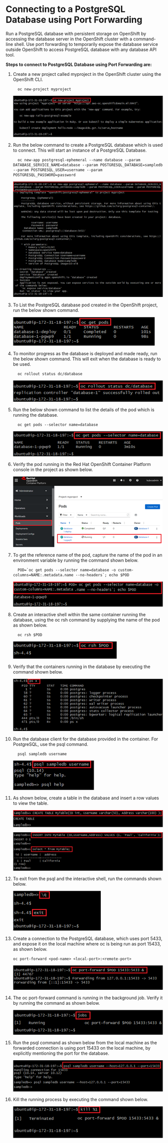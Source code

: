 
# Connecting to a PostgreSQL Database using Port Forwarding

Run a PostgreSQL database with persistent storage on OpenShift by accessing the database server in the OpenShift cluster with a command-line shell. Use port forwarding to temporarily expose the database service outside OpenShift to access PostgreSQL database with any database API tool.

**Steps to connect to PostgreSQL Database using Port Forwarding are:**

1.	Create a new project called myproject in the OpenShift cluster using the OpenShift CLI.

          oc new-project myproject

     ![Alt text](https://github.com/Protontech-1803/devops/blob/master/OpenShift_PostgreSQL_Database/OpenShift_PostgreSQL_DatabasePNG/myproject.png)
 
2.	Run the below command to create a PostgreSQL database which is used to connect. This will start an instance of a PostgreSQL Database.

          oc new-app postgresql-ephemeral --name database --param DATABASE_SERVICE_NAME=database --param POSTGRESQL_DATABASE=sampledb --param POSTGRESQL_USER=username --param POSTGRESQL_PASSWORD=password

     ![Alt text](https://github.com/Protontech-1803/devops/blob/master/OpenShift_PostgreSQL_Database/OpenShift_PostgreSQL_DatabasePNG/createDatabase.png)
 
3.	To List the PostgreSQL database pod created in the OpenShift project, run the below shown command.

     ![Alt text](https://github.com/Protontech-1803/devops/blob/master/OpenShift_PostgreSQL_Database/OpenShift_PostgreSQL_DatabasePNG/getPods.png)

 
4.	To monitor progress as the database is deployed and made ready, run the below shown command. This will exit when the database is ready to be used.

          oc rollout status dc/database

     ![Alt text](https://github.com/Protontech-1803/devops/blob/master/OpenShift_PostgreSQL_Database/OpenShift_PostgreSQL_DatabasePNG/rolloutStatus.png)
 
5.	Run the below shown command to list the details of the pod which is running the database.

          oc get pods --selector name=database

     ![Alt text](https://github.com/Protontech-1803/devops/blob/master/OpenShift_PostgreSQL_Database/OpenShift_PostgreSQL_DatabasePNG/databaseRunning.png)
  
6.	Verify the pod running in the Red Hat OpenShift Container Platform console in the project as shown below.

     ![Alt text](https://github.com/Protontech-1803/devops/blob/master/OpenShift_PostgreSQL_Database/OpenShift_PostgreSQL_DatabasePNG/OpenShiftConsole.png)
 
7.	To get the reference name of the pod, capture the name of the pod in an environment variable by running the command shown below.

          POD=`oc get pods --selector name=database -o custom-columns=NAME:.metadata.name --no-headers`; echo $POD

     ![Alt text](https://github.com/Protontech-1803/devops/blob/master/OpenShift_PostgreSQL_Database/OpenShift_PostgreSQL_DatabasePNG/PodName.png)
 
8.	Create an interactive shell within the same container running the database, using the oc rsh command by supplying the name of the pod as shown below.

          oc rsh $POD

     ![Alt text](https://github.com/Protontech-1803/devops/blob/master/OpenShift_PostgreSQL_Database/OpenShift_PostgreSQL_DatabasePNG/interactiveShell.png)
 
9.	Verify that the containers running in the database by executing the command shown below.

     ![Alt text](https://github.com/Protontech-1803/devops/blob/master/OpenShift_PostgreSQL_Database/OpenShift_PostgreSQL_DatabasePNG/containersInDatabase.png)
 
10.	Run the database client for the database provided in the container. For PostgreSQL, use the psql command.

          psql sampledb username

     ![Alt text](https://github.com/Protontech-1803/devops/blob/master/OpenShift_PostgreSQL_Database/OpenShift_PostgreSQL_DatabasePNG/psqlDatabase.png)
 
11.	As shown below, create a table in the database and insert a row values to view the table.

     ![Alt text](https://github.com/Protontech-1803/devops/blob/master/OpenShift_PostgreSQL_Database/OpenShift_PostgreSQL_DatabasePNG/createTable.png)
     
     ![Alt text](https://github.com/Protontech-1803/devops/blob/master/OpenShift_PostgreSQL_Database/OpenShift_PostgreSQL_DatabasePNG/viewTable.png)
 
12.	To exit from the psql and the interactive shell, run the commands shown below.

     ![Alt text](https://github.com/Protontech-1803/devops/blob/master/OpenShift_PostgreSQL_Database/OpenShift_PostgreSQL_DatabasePNG/exitPSQL.png)
 
13.	Create a connection to the PostgreSQL database, which uses port 5433, and expose it on the local machine where oc is being run as port 15433, as shown below.

        oc port-forward <pod-name> <local-port>:<remote-port>

     ![Alt text](https://github.com/Protontech-1803/devops/blob/master/OpenShift_PostgreSQL_Database/OpenShift_PostgreSQL_DatabasePNG/portForwarding.png)

14.	The oc port-forward command is running in the background job. Verify it by running the command as shown below.

     ![Alt text](https://github.com/Protontech-1803/devops/blob/master/OpenShift_PostgreSQL_Database/OpenShift_PostgreSQL_DatabasePNG/backgroundJobs.png)
 
15.	Run the psql command as shown below from the local machine as the forwarded connection is using port 15433 on the local machine, by explicitly mentioning the port for the database.

     ![Alt text](https://github.com/Protontech-1803/devops/blob/master/OpenShift_PostgreSQL_Database/OpenShift_PostgreSQL_DatabasePNG/connectDatabaseLocally.png)
 
16.	Kill the running process by executing the command shown below.

     ![Alt text](https://github.com/Protontech-1803/devops/blob/master/OpenShift_PostgreSQL_Database/OpenShift_PostgreSQL_DatabasePNG/killProcess.png)
 






